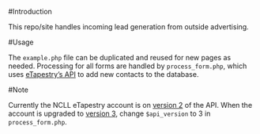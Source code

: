 #Introduction

This repo/site handles incoming lead generation from outside advertising.

#Usage

The `example.php` file can be duplicated and reused for new pages as needed. Processing for all forms are handled by `process_form.php`, which uses [eTapestry’s API](https://www.blackbaudhq.com/files/etapestry/api/basics.html) to add new contacts to the database.

#Note

Currently the NCLL eTapestry account is on [version 2](https://www.blackbaudhq.com/files/etapestry/api/basics.html) of the API. When the account is upgraded to [version 3](https://www.blackbaudhq.com/files/etapestry/api3/basics.html), change `$api_version` to 3 in `process_form.php`.
